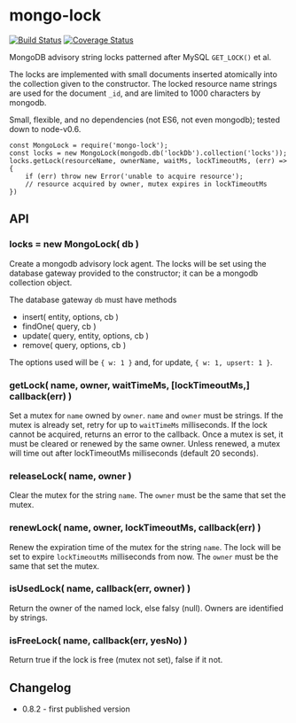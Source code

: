 mongo-lock
==========
[![Build Status](https://api.travis-ci.org/andrasq/node-mongo-lock.svg?branch=master)](https://travis-ci.org/andrasq/node-mongo-lock?branch=master)
[![Coverage Status](https://coveralls.io/repos/github/andrasq/node-mongo-lock/badge.svg?branch=master)](https://coveralls.io/github/andrasq/node-mongo-lock?branch=master)


MongoDB advisory string locks patterned after MySQL `GET_LOCK()` et al.

The locks are implemented with small documents inserted atomically into the collection given
to the constructor.  The locked resource name strings are used for the document `_id`, and
are limited to 1000 characters by mongodb.

Small, flexible, and no dependencies (not ES6, not even mongodb); tested down to node-v0.6.

    const MongoLock = require('mongo-lock');
    const locks = new MongoLock(mongodb.db('lockDb').collection('locks'));
    locks.getLock(resourceName, ownerName, waitMs, lockTimeoutMs, (err) => {
        if (err) throw new Error('unable to acquire resource');
        // resource acquired by owner, mutex expires in lockTimeoutMs
    })


## API

### locks = new MongoLock( db )

Create a mongodb advisory lock agent.  The locks will be set using the database gateway
provided to the constructor; it can be a mongodb collection object.

The database gateway `db` must have methods
- insert( entity, options, cb )
- findOne( query, cb )
- update( query, entity, options, cb )
- remove( query, options, cb )

The options used will be `{ w: 1 }` and, for update, `{ w: 1, upsert: 1 }`.

### getLock( name, owner, waitTimeMs, [lockTimeoutMs,] callback(err) )

Set a mutex for `name` owned by `owner`.  `name` and `owner` must be strings.  If the mutex
is already set, retry for up to `waitTimeMs` milliseconds.  If the lock cannot be acquired,
returns an error to the callback.  Once a mutex is set, it must be cleared or renewed by the
same owner.  Unless renewed, a mutex will time out after lockTimeoutMs milliseconds (default
20 seconds).

### releaseLock( name, owner )

Clear the mutex for the string `name`.  The `owner` must be the same that set the mutex.

### renewLock( name, owner, lockTimeoutMs, callback(err) )

Renew the expiration time of the mutex for the string `name`.  The lock will be set to
expire `lockTimeoutMs` milliseconds from now.  The `owner` must be the same that set the
mutex.

### isUsedLock( name, callback(err, owner) )

Return the owner of the named lock, else falsy (null).  Owners are identified by strings.

### isFreeLock( name, callback(err, yesNo) )

Return true if the lock is free (mutex not set), false if it not.


## Changelog

- 0.8.2 - first published version
